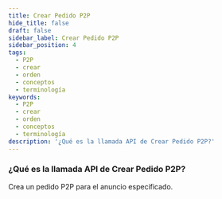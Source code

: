 ```yaml
---
title: Crear Pedido P2P
hide_title: false
draft: false
sidebar_label: Crear Pedido P2P
sidebar_position: 4
tags:
  - P2P
  - crear
  - orden
  - conceptos
  - terminología
keywords:
  - P2P
  - crear
  - orden
  - conceptos
  - terminología
description: '¿Qué es la llamada API de Crear Pedido P2P?'
---
```


### ¿Qué es la llamada API de Crear Pedido P2P?

Crea un pedido P2P para el anuncio especificado.
